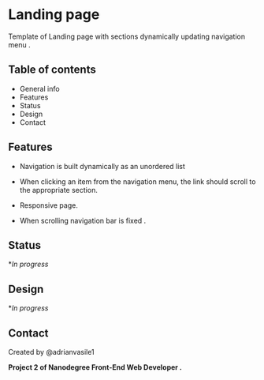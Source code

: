 
# Landing page

Template of Landing page with sections dynamically updating navigation menu .

## Table of contents

* General info
* Features
* Status
* Design
* Contact

## Features

* Navigation is built dynamically as an unordered list
* When clicking an item from the navigation menu, the link should scroll to the appropriate section.
* Responsive page.

* When scrolling navigation bar is fixed .

## Status

**In progress*

## Design

**In progress*

## Contact

Created by @adrianvasile1

**Project 2 of Nanodegree Front-End Web Developer .**

